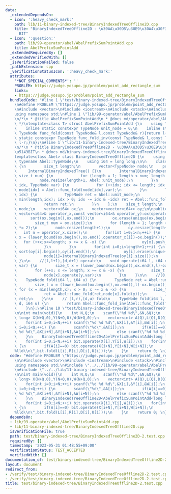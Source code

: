 ```yaml
---
data:
  _extendedDependsOn:
  - icon: ':heavy_check_mark:'
    path: lib/11-binary-indexed-tree/BinaryIndexedTreeOffline2D.cpp
    title: "BinaryIndexedTreeOffline2D - \u30AA\u30D5\u30E9\u30A4\u30F32\u6B21\u5143\
      BIT"
  - icon: ':question:'
    path: lib/99-operator/abel/AbelPrefixSumPointAdd.cpp
    title: AbelPrefixSumPointAdd
  _extendedRequiredBy: []
  _extendedVerifiedWith: []
  _isVerificationFailed: false
  _pathExtension: cpp
  _verificationStatusIcon: ':heavy_check_mark:'
  attributes:
    '*NOT_SPECIAL_COMMENTS*': ''
    PROBLEM: https://judge.yosupo.jp/problem/point_add_rectangle_sum
    links:
    - https://judge.yosupo.jp/problem/point_add_rectangle_sum
  bundledCode: "#line 1 \"test/binary-indexed-tree/BinaryIndexedTreeOffline2D-2.test.cpp\"\
    \n#define PROBLEM \"https://judge.yosupo.jp/problem/point_add_rectangle_sum\"\n\
    \n#include <vector>\n#include <iostream>\n#include <stack>\n#include <algorithm>\n\
    using namespace std;\n#line 1 \"lib/99-operator/abel/AbelPrefixSumPointAdd.cpp\"\
    \n/*\n * @title AbelPrefixSumPointAdd\n * @docs md/operator/abel/AbelPrefixSumPointAdd.md\n\
    \ */\ntemplate<class T> struct AbelPrefixSumPointAdd {\n    using TypeNode = T;\n\
    \    inline static constexpr TypeNode unit_node = 0;\n    inline static constexpr\
    \ TypeNode func_fold(const TypeNode& l,const TypeNode& r){return l+r;}\n    inline\
    \ static constexpr TypeNode func_fold_inv(const TypeNode& l,const TypeNode& r){return\
    \ l-r;}\n};\n#line 1 \"lib/11-binary-indexed-tree/BinaryIndexedTreeOffline2D.cpp\"\
    \n/*\n * @title BinaryIndexedTreeOffline2D - \u30AA\u30D5\u30E9\u30A4\u30F32\u6B21\
    \u5143BIT\n * @docs md/binary-indexed-tree/BinaryIndexedTreeOffline2D.md\n */\n\
    template<class Abel> class BinaryIndexedTreeOffline2D {\n    using TypeNode =\
    \ typename Abel::TypeNode;\n    using i64 = long long;\n\n    class InternalBinaryIndexedTree\
    \ {\n        size_t length;\n        vector<TypeNode> node;\n    public:\n   \
    \     InternalBinaryIndexedTree() {}\n        InternalBinaryIndexedTree(const\
    \ size_t num) {\n            for (length = 1; length < num; length *= 2);\n  \
    \          node.resize(length+1, Abel::unit_node);\n        }\n        void operate(size_t\
    \ idx, TypeNode var) {\n            for (++idx; idx <= length; idx += idx & -idx)\
    \ node[idx] = Abel::func_fold(node[idx],var);\n        }\n        TypeNode fold(size_t\
    \ idx) {\n            TypeNode ret = Abel::unit_node;\n            for (idx =\
    \ min(length,idx); idx > 0; idx -= idx & -idx) ret = Abel::func_fold(ret,node[idx]);\n\
    \            return ret;\n        }\n    };\n    size_t length;\n    vector<InternalBinaryIndexedTree>\
    \ node;\n    vector<i64> ox;\n    vector<vector<i64>> oy;\n\npublic:\n\n    BinaryIndexedTreeOffline2D(const\
    \ vector<i64>& operator_x,const vector<i64>& operator_y):ox(operator_x) {\n  \
    \      sort(ox.begin(),ox.end());\n        ox.erase(unique(ox.begin(),ox.end()),ox.end());\n\
    \        size_t num = ox.size();\n        for (length = 1; length < num; length\
    \ *= 2);\n        node.resize(length+1);\n        oy.resize(length+1);\n     \
    \   int n = operator_x.size();\n        for(int i=0;i<n;++i) {\n            size_t\
    \ x = (lower_bound(ox.begin(),ox.end(),operator_x[i])-ox.begin());\n         \
    \   for (++x;x<=length; x += x & -x) {\n                oy[x].push_back(operator_y[i]);\n\
    \            }\n        }\n        for(int i=0;i<length+1;++i) {\n           \
    \ sort(oy[i].begin(),oy[i].end());\n            oy[i].erase(unique(oy[i].begin(),oy[i].end()),oy[i].end());\n\
    \            node[i]=InternalBinaryIndexedTree(oy[i].size());\n        }\n   \
    \ }\n\n    //[l,l+1),[d,d+1) operate\n    void operate(i64 l, i64 d, TypeNode\
    \ var) {\n        size_t x = (lower_bound(ox.begin(),ox.end(),l)-ox.begin());\n\
    \        for (++x; x <= length; x += x & -x) {\n            size_t y = (lower_bound(oy[x].begin(),oy[x].end(),d)-oy[x].begin());\n\
    \            node[x].operate(y,var);\n        }\n    }\n\n    //[0,r),[0,u) fold\n\
    \    TypeNode fold(i64 l, i64 u) {\n        TypeNode ret = Abel::unit_node;\n\
    \        size_t x = (lower_bound(ox.begin(),ox.end(),l)-ox.begin());\n       \
    \ for (x = min(length,x); x > 0; x -= x & -x) {\n            size_t y = (lower_bound(oy[x].begin(),oy[x].end(),u)-oy[x].begin());\n\
    \            ret = Abel::func_fold(ret,node[x].fold(y));\n        }\n        return\
    \ ret;\n    }\n\n    // [l,r),[d,u) fold\n    TypeNode fold(i64 l, i64 r, i64\
    \ d, i64 u) {\n        return Abel::func_fold_inv(Abel::func_fold(fold(r,u),fold(l,d)),Abel::func_fold(fold(r,d),fold(l,u)));\n\
    \    }\n};\n#line 10 \"test/binary-indexed-tree/BinaryIndexedTreeOffline2D-2.test.cpp\"\
    \n\nint main(void){\n    int N,Q;\n    scanf(\"%d %d\",&N,&Q);\n    vector<long\
    \ long> X(N+Q,0),Y(N+Q,0),W(N+Q,0);\n    vector<int> A(Q),L(Q),D(Q),R(Q),U(Q);\n\
    \    for(int i=0;i<N;++i) scanf(\"%d %d %d\",&X[i],&Y[i],&W[i]);\n    for(int\
    \ i=0;i<Q;++i) {\n        scanf(\"%d\",&A[i]);\n        if(A[i]==0) scanf(\"%d\
    \ %d %d\",&X[i+N],&Y[i+N],&W[i+N]);\n        else scanf(\"%d %d %d %d\",&L[i],&D[i],&R[i],&U[i]);\n\
    \    }\n    BinaryIndexedTreeOffline2D<AbelPrefixSumPointAdd<long long>> bit(X,Y);\n\
    \    for(int i=0;i<N;++i) bit.operate(X[i],Y[i],W[i]);\n    for(int i=0;i<Q;++i)\
    \ {\n        if(A[i]==0) bit.operate(X[i+N],Y[i+N],W[i+N]);\n        else printf(\"\
    %lld\\n\",bit.fold(L[i],R[i],D[i],U[i]));\n    }\n    return 0; \n}\n"
  code: "#define PROBLEM \"https://judge.yosupo.jp/problem/point_add_rectangle_sum\"\
    \n\n#include <vector>\n#include <iostream>\n#include <stack>\n#include <algorithm>\n\
    using namespace std;\n#include \"../../lib/99-operator/abel/AbelPrefixSumPointAdd.cpp\"\
    \n#include \"../../lib/11-binary-indexed-tree/BinaryIndexedTreeOffline2D.cpp\"\
    \n\nint main(void){\n    int N,Q;\n    scanf(\"%d %d\",&N,&Q);\n    vector<long\
    \ long> X(N+Q,0),Y(N+Q,0),W(N+Q,0);\n    vector<int> A(Q),L(Q),D(Q),R(Q),U(Q);\n\
    \    for(int i=0;i<N;++i) scanf(\"%d %d %d\",&X[i],&Y[i],&W[i]);\n    for(int\
    \ i=0;i<Q;++i) {\n        scanf(\"%d\",&A[i]);\n        if(A[i]==0) scanf(\"%d\
    \ %d %d\",&X[i+N],&Y[i+N],&W[i+N]);\n        else scanf(\"%d %d %d %d\",&L[i],&D[i],&R[i],&U[i]);\n\
    \    }\n    BinaryIndexedTreeOffline2D<AbelPrefixSumPointAdd<long long>> bit(X,Y);\n\
    \    for(int i=0;i<N;++i) bit.operate(X[i],Y[i],W[i]);\n    for(int i=0;i<Q;++i)\
    \ {\n        if(A[i]==0) bit.operate(X[i+N],Y[i+N],W[i+N]);\n        else printf(\"\
    %lld\\n\",bit.fold(L[i],R[i],D[i],U[i]));\n    }\n    return 0; \n}"
  dependsOn:
  - lib/99-operator/abel/AbelPrefixSumPointAdd.cpp
  - lib/11-binary-indexed-tree/BinaryIndexedTreeOffline2D.cpp
  isVerificationFile: true
  path: test/binary-indexed-tree/BinaryIndexedTreeOffline2D-2.test.cpp
  requiredBy: []
  timestamp: '2023-05-31 01:48:55+09:00'
  verificationStatus: TEST_ACCEPTED
  verifiedWith: []
documentation_of: test/binary-indexed-tree/BinaryIndexedTreeOffline2D-2.test.cpp
layout: document
redirect_from:
- /verify/test/binary-indexed-tree/BinaryIndexedTreeOffline2D-2.test.cpp
- /verify/test/binary-indexed-tree/BinaryIndexedTreeOffline2D-2.test.cpp.html
title: test/binary-indexed-tree/BinaryIndexedTreeOffline2D-2.test.cpp
---
```

